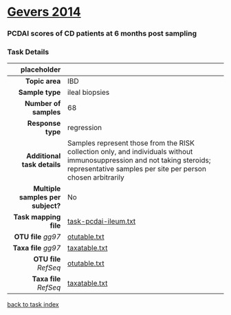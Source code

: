 # [Gevers 2014]( ../docs/gevers.html )
### PCDAI scores of CD patients at 6 months post sampling

### Task Details
| placeholder               |                                                             |
| ------------------------: |-----------------------------------------------------------|
| **Topic area**                | IBD                                                |
| **Sample type**               | ileal biopsies                                         |
| **Number of samples**         | 68                                         |
| **Response type**             | regression                                           |
| **Additional task details**   | Samples represent those from the RISK collection only, and individuals without immunosuppression and not taking steroids; representative samples per site per person chosen arbitrarily                                  |
| **Multiple samples per subject?** | No |
| **Task mapping file**         | [task-pcdai-ileum.txt](../datasets/gevers/task-pcdai-ileum.txt)                                 |
| **OTU file** *gg97*           | [otutable.txt](../datasets/gevers/gg/otutable.txt)                             |
| **Taxa file** *gg97*          | [taxatable.txt](../datasets/gevers/gg/taxatable.txt)                          |
| **OTU file** *RefSeq*         | [otutable.txt](../datasets/gevers/refseq/otutable.txt)                    |
| **Taxa file** *RefSeq*        | [taxatable.txt](../datasets/gevers/refseq/taxatable.txt)                  |


[back to task index](../README.md)